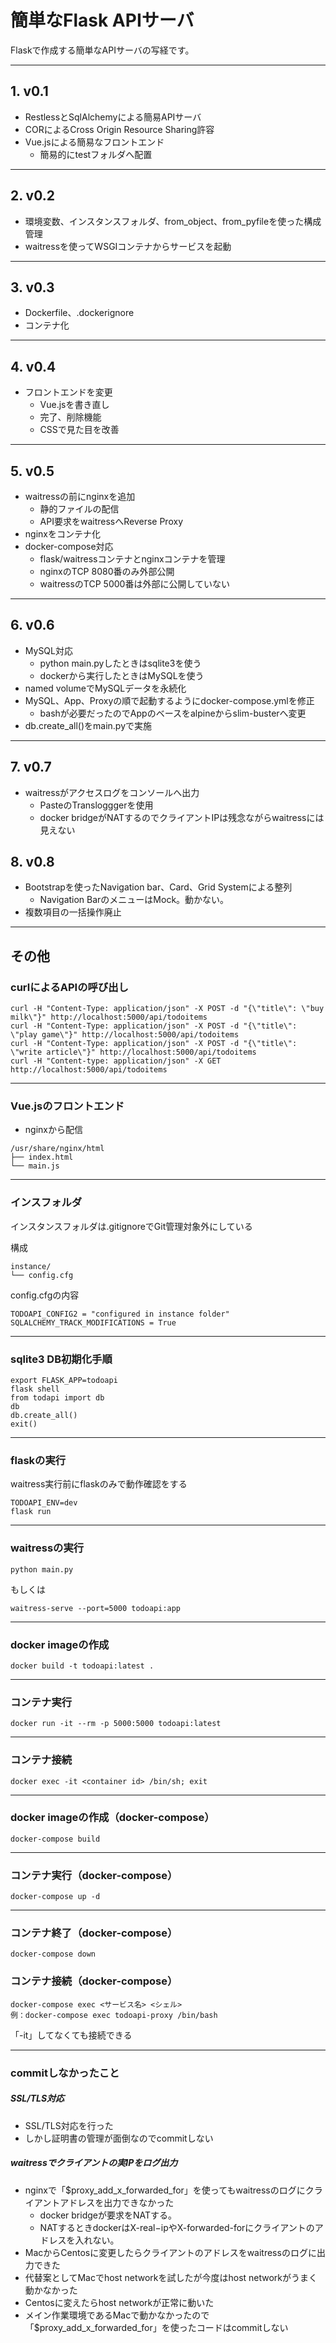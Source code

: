 # 簡単なFlask APIサーバ

Flaskで作成する簡単なAPIサーバの写経です。

---

## 1. v0.1

- RestlessとSqlAlchemyによる簡易APIサーバ
- CORによるCross Origin Resource Sharing許容
- Vue.jsによる簡易なフロントエンド
  - 簡易的にtestフォルダへ配置

---

## 2. v0.2

- 環境変数、インスタンスフォルダ、from_object、from_pyfileを使った構成管理
- waitressを使ってWSGIコンテナからサービスを起動

---

## 3. v0.3

- Dockerfile、.dockerignore
- コンテナ化

---

## 4. v0.4

- フロントエンドを変更
  - Vue.jsを書き直し
  - 完了、削除機能
  - CSSで見た目を改善

---

## 5. v0.5

- waitressの前にnginxを追加
  - 静的ファイルの配信
  - API要求をwaitressへReverse Proxy
- nginxをコンテナ化
- docker-compose対応
  - flask/waitressコンテナとnginxコンテナを管理
  - nginxのTCP 8080番のみ外部公開
  - waitressのTCP 5000番は外部に公開していない

---

## 6. v0.6

- MySQL対応
  - python main.pyしたときはsqlite3を使う
  - dockerから実行したときはMySQLを使う
- named volumeでMySQLデータを永続化
- MySQL、App、Proxyの順で起動するようにdocker-compose.ymlを修正
  - bashが必要だったのでAppのベースをalpineからslim-busterへ変更
- db.create_all()をmain.pyで実施

---

## 7. v0.7
- waitressがアクセスログをコンソールへ出力
  - PasteのTranslogggerを使用
  - docker bridgeがNATするのでクライアントIPは残念ながらwaitressには見えない

## 8. v0.8
- Bootstrapを使ったNavigation bar、Card、Grid Systemによる整列
  - Navigation BarのメニューはMock。動かない。
- 複数項目の一括操作廃止

---

## その他

### curlによるAPIの呼び出し

```
curl -H "Content-Type: application/json" -X POST -d "{\"title\": \"buy milk\"}" http://localhost:5000/api/todoitems
curl -H "Content-Type: application/json" -X POST -d "{\"title\": \"play game\"}" http://localhost:5000/api/todoitems
curl -H "Content-Type: application/json" -X POST -d "{\"title\": \"write article\"}" http://localhost:5000/api/todoitems
curl -H "Content-type: application/json" -X GET http://localhost:5000/api/todoitems
```

---

### Vue.jsのフロントエンド

- nginxから配信

```
/usr/share/nginx/html
├── index.html
└── main.js
```

---

### インスフォルダ

インスタンスフォルダは.gitignoreでGit管理対象外にしている

構成

```
instance/
└── config.cfg
```

config.cfgの内容

```
TODOAPI_CONFIG2 = "configured in instance folder"
SQLALCHEMY_TRACK_MODIFICATIONS = True
```

---

### sqlite3 DB初期化手順

```
export FLASK_APP=todoapi
flask shell
from todapi import db
db
db.create_all()
exit()
```

---

### flaskの実行

waitress実行前にflaskのみで動作確認をする

```
TODOAPI_ENV=dev
flask run
```

---

### waitressの実行

```
python main.py
```

もしくは

```
waitress-serve --port=5000 todoapi:app
```

---

### docker imageの作成

```
docker build -t todoapi:latest .
```

---

### コンテナ実行

```
docker run -it --rm -p 5000:5000 todoapi:latest
```

---

### コンテナ接続

```
docker exec -it <container id> /bin/sh; exit
```

---

### docker imageの作成（docker-compose）

```
docker-compose build
```

---

### コンテナ実行（docker-compose）

```
docker-compose up -d
```

---

### コンテナ終了（docker-compose）

```
docker-compose down
```

### コンテナ接続（docker-compose）

```
docker-compose exec <サービス名> <シェル>
例：docker-compose exec todoapi-proxy /bin/bash
```

「-it」してなくても接続できる

---

### commitしなかったこと

#####  SSL/TLS対応
- SSL/TLS対応を行った
- しかし証明書の管理が面倒なのでcommitしない

##### waitressでクライアントの実IPをログ出力
- nginxで「$proxy_add_x_forwarded_for」を使ってもwaitressのログにクライアントアドレスを出力できなかった
  - docker bridgeが要求をNATする。
  - NATするときdockerはX-real−ipやX-forwarded-forにクライアントのアドレスを入れない。
- MacからCentosに変更したらクライアントのアドレスをwaitressのログに出力できた
- 代替案としてMacでhost networkを試したが今度はhost networkがうまく動かなかった
- Centosに変えたらhost networkが正常に動いた
- メイン作業環境であるMacで動かなかったので「$proxy_add_x_forwarded_for」を使ったコードはcommitしない

